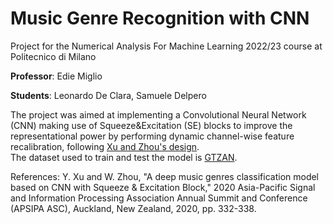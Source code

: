 # Music Genre Recognition with CNN

Project for the Numerical Analysis For Machine Learning 2022/23 course at Politecnico di Milano

**Professor**: Edie Miglio

**Students**: Leonardo De Clara, Samuele Delpero

The project was aimed at implementing a Convolutional Neural Network (CNN) making use of Squeeze&Excitation (SE) blocks to improve the representational power by performing dynamic channel-wise feature recalibration, following [Xu and Zhou's design](https://ieeexplore.ieee.org/abstract/document/9306374). <br>
The dataset used to train and test the model is [GTZAN](https://www.kaggle.com/datasets/andradaolteanu/gtzan-dataset-music-genre-classification). <br>

References: Y. Xu and W. Zhou, "A deep music genres classification model based on CNN with Squeeze & Excitation Block," 2020 Asia-Pacific Signal and Information Processing Association Annual Summit and Conference (APSIPA ASC), Auckland, New Zealand, 2020, pp. 332-338. <br>
